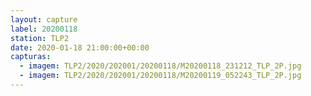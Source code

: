 ```yaml
---
layout: capture
label: 20200118
station: TLP2
date: 2020-01-18 21:00:00+00:00
capturas:
  - imagem: TLP2/2020/202001/20200118/M20200118_231212_TLP_2P.jpg
  - imagem: TLP2/2020/202001/20200118/M20200119_052243_TLP_2P.jpg
---
```

